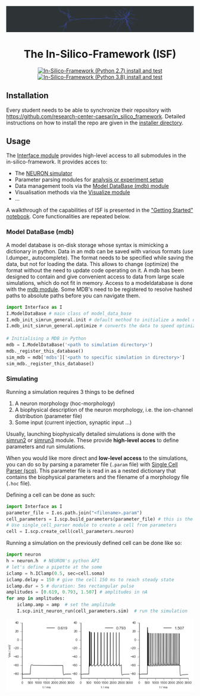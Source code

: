 <div align="center">

<img src="./docs/_static/_figures/triple_spike.gif" alt="L5PT triple burst">

# The In-Silico-Framework (ISF)
[![In-Silico-Framework (Python 2.7) install and test](https://github.com/research-center-caesar/in_silico_framework/actions/workflows/test-isf-py27.yml/badge.svg)](https://github.com/research-center-caesar/in_silico_framework/actions/workflows/test-isf-py27.yml)
[![In-Silico-Framework (Python 3.8) install and test](https://github.com/research-center-caesar/in_silico_framework/actions/workflows/test-isf-py3.yml/badge.svg)](https://github.com/research-center-caesar/in_silico_framework/actions/workflows/test-isf-py3.yml)</div>

## Installation

Every student needs to be able to synchronize their repository with https://github.com/research-center-caesar/in_silico_framework. Detailed instructions on how to install the repo are given in the [installer directory](./installer/).


## Usage

The [Interface module](./Interface.py) provides high-level access to all submodules in the in-silico-framework. It provides acces to:
- The [NEURON simulator](https://www.neuron.yale.edu/neuron/)
- Parameter parsing modules for [analysis or experiment setup](./single_cell_parser/)
- Data management tools via the [Model DataBase (mdb) module](./model_data_base/)
- Visualisation methods via the [Visualize module](./visualize/)
- ...

A walkthrough of the capabilities of ISF is presented in the ["Getting Started" notebook](./getting_started/getting_started.ipynb). Core functionalities are repeated below.

### Model DataBase (mdb)

A model database is on-disk storage whose syntax is mimicking a dictionary in python. Data in an mdb can be saved with various formats (use I.dumper_ autocomplete). The format needs to be specified while saving the data, but not for loading the data. This allows to change (optimize) the format without the need to update code operating on it. A mdb has been designed to contain and give convenient access to data from large scale simulations, which do not fit in memory. Access to a modeldatabase is done with the [mdb module](./model_data_base). Some MDB's need to be registered to resolve hashed paths to absolute paths before you can navigate them.
```python
import Interface as I
I.ModelDataBase # main class of model_data_base
I.mdb_init_simrun_general.init # default method to initialize a model data base with existing simulation results
I.mdb_init_simrun_general.optimize # converts the data to speed optimized compressed binary format

# Initialising a MDB in Python
mdb = I.ModelDataBase('<path to simulation directory>')
mdb._register_this_database()
sim_mdb = mdb['mdbs']['<path to specific simulation in directory>']
sim_mdb._register_this_database()
```
	
### Simulating

Running a simulation requires 3 things to be defined
1. A neuron morphology (hoc-morphology)
2. A biophysical description of the neuron morphology, i.e. the ion-channel distribution (parameter file)
3. Some input (current injection, synaptic input ...)

Usually, launching biophysically detailed simulations is done with the [simrun2](./simrun2/) or [simrun3](./simrun3/) module. These provide **high-level acces** to define parameters and run simulations.

When you would like more direct and **low-level access** to the simulations, you can do so by parsing a parameter file (`.param` file) with [Single Cell Parser (scp)](./single_cell_parser/). This parameter file is read in as a nested dictionary that contains the biophysical parameters and the filename of a morphology file (`.hoc` file).

Defining a cell can be done as such:
```python
import Interface as I
parameter_file = I.os.path.join("<filename>.param")
cell_parameters = I.scp.build_parameters(parameter_file) # this is the main method to load in parameterfiles
# Use single_cell_parser module to create a cell from parameters
cell = I.scp.create_cell(cell_parameters.neuron)
```

Running a simulation on the previously defined cell can be done like so:
```python
import neuron
h = neuron.h  # NEURON's python API
# let's define a pipette at the some
iclamp = h.IClamp(0.5, sec=cell.soma)
iclamp.delay = 150 # give the cell 150 ms to reach steady state
iclamp.dur = 5 # duration: 5ms rectangular pulse
amplitudes = [0.619, 0.793, 1.507] # amplitudes in nA
for amp in amplitudes:
	iclamp.amp = amp  # set the amplitude
	I.scp.init_neuron_run(cell_parameters.sim)  # run the simulation
```
	
![](./docs/_static/_figures/VoltageResponse.png)
